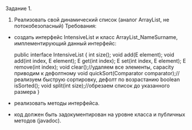 Задание 1.

1) Реализовать свой динамический список (аналог ArrayList, не потокобезопасный)
Требования:
- создать интерфейс IntensiveList и класс ArrayList_NameSurname, имплементирующий данный интерфейс:

	public interface IntensiveList<E> {
		int size();
    		void add(E element);
    		void add(int index, E element);
    		E get(int index);
    		E set(int index, E element);
    		E remove(int index);
    		void clear();//удаляем все элементы, capacity приводим к дефолтному
		void quickSort(Comparator<E> comparator);//реализуем быструю сортировку, дефолт по возрастанию
		boolean isSorted();
		void split(int size);//обрезаем список до указанного размера
	}
- реализовать методы интерфейса.
- код должен быть задокументирован на уровне класса и публичных методов (javadoc).

